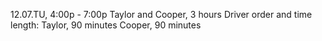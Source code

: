 12.07.TU, 4:00p - 7:00p Taylor and Cooper, 3 hours
Driver order and time length:
Taylor, 90 minutes
Cooper, 90 minutes

